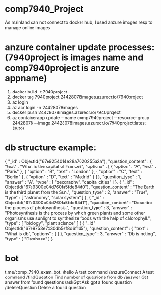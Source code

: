 # comp7940_Project

As mainland can not connect to docker hub, I used anzure images resp to manage online images

# anzure container update processes: (7940project is images name and comp7940project is anzure appname)
1. docker build -t 7940project .
2. docker tag 7940project 24428078images.azurecr.io/7940project
3. az login
4. az acr login -n 24428078images 
5. docker push 24428078images.azurecr.io/7940project
6. az containerapp update --name comp7940project --resource-group 24428078 --image 24428078images.azurecr.io/7940project:latest (auto)

# db structure example:
{
	"_id" : ObjectId("67e9254014e28a7020255a2a"),
	"question_content" : {
		"text" : "What is the capital of France?",
		"options" : [
			{
				"option" : "A",
				"text" : "Paris"
			},
			{
				"option" : "B",
				"text" : "London"
			},
			{
				"option" : "C",
				"text" : "Berlin"
			},
			{
				"option" : "D",
				"text" : "Madrid"
			}
		]
	},
	"question_type" : 1,
	"answer" : "A",
	"type" : [
		"geography",
		"capital cities"
	]
},
{
	"_id" : ObjectId("67e9300e04d760fa5fde84d0"),
	"question_content" : "The Earth is the third planet from the Sun.",
	"question_type" : 2,
	"answer" : "True",
	"type" : [
		"astronomy",
		"solar system"
	]
},
{
	"_id" : ObjectId("67e9300e04d760fa5fde84d1"),
	"question_content" : "Describe the process of photosynthesis.",
	"question_type" : 3,
	"answer" : "Photosynthesis is the process by which green plants and some other organisms use sunlight to synthesize foods with the help of chlorophyll.",
	"type" : [
		"biology",
		"plant science"
	]
}
{
	"_id" : ObjectId("67e9753e7430db5ef8d6f1d5"),
	"question_content" : {
		"text" : "What is db",
		"options" : [ ]
	},
	"question_type" : 3,
	"answer" : "Db is noting",
	"type" : [
		"Database"
	]
}

# bot 
t.me/comp_7940_exam_bot.
/hello A test command
/anzureConnect A test command
/findQuestion Find number of questions from db
/answer Get answer from found questions
/askGpt Ask gpt a found question
/deleteQuestion Delete a found question